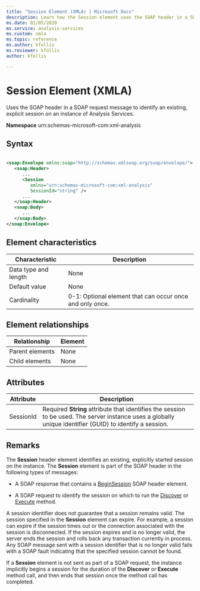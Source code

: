 ```yaml
---
title: "Session Element (XMLA) | Microsoft Docs"
description: Learn how the Session element uses the SOAP header in a SOAP request message to identify an existing, explicit session on an instance of Analysis Services.
ms.date: 01/05/2020
ms.service: analysis-services
ms.custom: xmla
ms.topic: reference
ms.author: kfollis
ms.reviewer: kfollis
author: kfollis

---
```

# Session Element (XMLA)

  Uses the SOAP header in a SOAP request message to identify an existing, explicit session on an instance of Analysis Services.  
  
 **Namespace** urn:schemas-microsoft-com:xml-analysis  
  
## Syntax  
  
```xml  
  
<soap:Envelope xmlns:soap="http://schemas.xmlsoap.org/soap/envelope/">  
   <soap:Header>  
      ...  
      <Session  
         xmlns="urn:schemas-microsoft-com:xml-analysis"  
         SessionId="string" />  
      ...  
   </soap:Header>  
   <soap:Body>  
      ...  
   </soap:Body>  
</soap:Envelope>  
```  
  
## Element characteristics  
  
|Characteristic|Description|  
|--------------------|-----------------|  
|Data type and length|None|  
|Default value|None|  
|Cardinality|0-1: Optional element that can occur once and only once.|  
  
## Element relationships  
  
|Relationship|Element|  
|------------------|-------------|  
|Parent elements|None|  
|Child elements|None|  
  
## Attributes  
  
|Attribute|Description|  
|---------------|-----------------|  
|SessionId|Required **String** attribute that identifies the session to be used. The server instance uses a globally unique identifier (GUID) to identify a session.|  
  
## Remarks  
 The **Session** header element identifies an existing, explicitly started session on the instance. The **Session** element is part of the SOAP header in the following types of messages:  
  
-   A SOAP response that contains a [BeginSession](../xml-elements-headers/beginsession-element-xmla.md) SOAP header element.  
  
-   A SOAP request to identify the session on which to run the [Discover](../xml-elements-methods-discover.md) or [Execute](../xml-elements-methods-execute.md) method.  
  
 A session identifier does not guarantee that a session remains valid. The session specified in the **Session** element can expire. For example, a session can expire if the session times out or the connection associated with the session is disconnected. If the session expires and is no longer valid, the server ends the session and rolls back any transaction currently in process. Any SOAP message sent with a session identifier that is no longer valid fails with a SOAP fault indicating that the specified session cannot be found.  
  
 If a **Session** element is not sent as part of a SOAP request, the instance implicitly begins a session for the duration of the **Discover** or **Execute** method call, and then ends that session once the method call has completed.